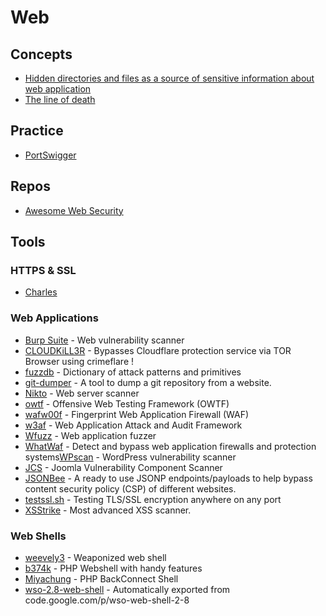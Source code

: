 # Web

## Concepts
- [Hidden directories and files as a source of sensitive information about web application](https://medium.com/@_bl4de/hidden-directories-and-files-as-a-source-of-sensitive-information-about-web-application-84e5c534e5ad )
- [The line of death](https://textslashplain.com/2017/01/14/the-line-of-death/)

## Practice
- [PortSwigger](https://portswigger.net/web-security)

## Repos
- [Awesome Web Security](https://github.com/qazbnm456/awesome-web-security)

## Tools
### HTTPS & SSL
- [Charles](https://www.charlesproxy.com/)

### Web Applications
- [Burp Suite](https://portswigger.net/burp/) - Web vulnerability scanner
- [CLOUDKiLL3R](https://github.com/inurlx/CLOUDKiLL3R) - Bypasses Cloudflare protection service via TOR Browser using crimeflare !
- [fuzzdb](https://github.com/fuzzdb-project/fuzzdb) - Dictionary of attack patterns and primitives
- [git-dumper](https://github.com/arthaud/git-dumper) - A tool to dump a git repository from a website.
- [Nikto](https://cirt.net/Nikto2) - Web server scanner
- [owtf](https://github.com/owtf/owtf) - Offensive Web Testing Framework (OWTF)
- [wafw00f](https://github.com/EnableSecurity/wafw00f) - Fingerprint Web Application Firewall (WAF)
- [w3af](http://w3af.org) - Web Application Attack and Audit Framework
- [Wfuzz](https://github.com/xmendez/wfuzz) - Web application fuzzer
- [WhatWaf](https://github.com/Ekultek/WhatWaf) - Detect and bypass web application firewalls and protection systems[WPscan](https://wpscan.org) - WordPress vulnerability scanner
- [JCS](https://github.com/TheM4hd1/JCS) - Joomla Vulnerability Component Scanner
- [JSONBee](https://github.com/zigoo0/JSONBee) - A ready to use JSONP endpoints/payloads to help bypass content security policy (CSP) of different websites.
- [testssl.sh](https://github.com/drwetter/testssl.sh) - Testing TLS/SSL encryption anywhere on any port
- [XSStrike](https://github.com/s0md3v/XSStrike) - Most advanced XSS scanner. 

### Web Shells
- [weevely3](https://github.com/epinna/weevely3) - Weaponized web shell
- [b374k](https://github.com/b374k/b374k) - PHP Webshell with handy features
- [Miyachung](https://packetstormsecurity.com/files/122612/Miyachung-BackConnect-Shell.html) - PHP BackConnect Shell
- [wso-2.8-web-shell](https://github.com/rzkyh007/wso-web-shell-2-8) - Automatically exported from code.google.com/p/wso-web-shell-2-8
